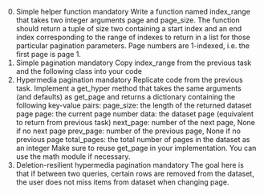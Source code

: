 0. Simple helper function
mandatory
Write a function named index_range that takes two integer arguments page and page_size.
The function should return a tuple of size two containing a start index and an end index corresponding to the range of indexes to return in a list for those particular pagination parameters.
Page numbers are 1-indexed, i.e. the first page is page 1.
1. Simple pagination
mandatory
Copy index_range from the previous task and the following class into your code
2. Hypermedia pagination
mandatory
Replicate code from the previous task.
Implement a get_hyper method that takes the same arguments (and defaults) as get_page and returns a dictionary containing the following key-value pairs:
page_size: the length of the returned dataset page
page: the current page number
data: the dataset page (equivalent to return from previous task)
next_page: number of the next page, None if no next page
prev_page: number of the previous page, None if no previous page
total_pages: the total number of pages in the dataset as an integer
Make sure to reuse get_page in your implementation.
You can use the math module if necessary.
3. Deletion-resilient hypermedia pagination
mandatory
The goal here is that if between two queries, certain rows are removed from the dataset, the user does not miss items from dataset when changing page.
